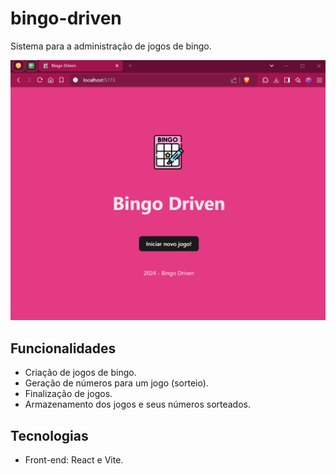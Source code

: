 # bingo-driven
Sistema para a administração de jogos de bingo.

![demonstração do bingo](demo-bingo.gif)

## Funcionalidades
- Criação de jogos de bingo.
- Geração de números para um jogo (sorteio).
- Finalização de jogos.
- Armazenamento dos jogos e seus números sorteados.

## Tecnologias
- Front-end: React e Vite.

